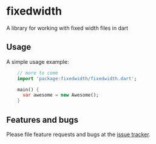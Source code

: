 # fixedwidth

A library for working with fixed width files in dart


## Usage

A simple usage example:

```dart
    // more to come
    import 'package:fixedwidth/fixedwidth.dart';

    main() {
      var awesome = new Awesome();
    }
```
    
## Features and bugs

Please file feature requests and bugs at the [issue tracker][tracker].

[tracker]: https://github.com/madisona/dart-fixedwidth/issues
